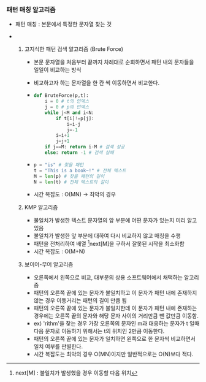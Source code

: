 ### 패턴 매칭 알고리즘

- 패턴 매칭 : 본문에서 특정한 문자열 찾는 것

- 1. 고지식한 패턴 검색 알고리즘 (Brute Force)

     - 본문 문자열을 처음부터 끝까지 차례대로 순회하면서 패턴 내의 문자들을 일일이 비교하는 방식

     - 비교하고자 하는 문자열을 한 칸 씩 이동하면서 비교한다.

     - ```python
       def BruteForce(p,t):
           i = 0 # t의 인덱스
           j = 0 # p의 인덱스
           while j<M and i<N:
               if t[i]!=p[j]:
                   i=i-j
                   j=-1
               i=i+1
               j=j+1
           if j==M: return i-M # 검색 성공
           else: return -1 # 검색 실패
       ```

     - ```python
       p = "is" # 찾을 패턴
       t = "This is a book~!" # 전체 텍스트
       M = len(p) # 찾을 패턴의 길이
       N = len(t) # 전체 텍스트의 길이
       ```

     - 시간 복잡도 : O(MN) -> 최악의 경우

  2. KMP 알고리즘

     - 불일치가 발생한 텍스트 문자열의 앞 부분에 어떤 문자가 있는지 미리 알고 있음
     - 불일치가 발생한 앞 부분에 대하여 다시 비교하지 않고 매칭을 수행
     - 패턴을 전처리하여 배열 [^1]next[M]을 구하서 잘못된 시작을 최소화함
     - 시간 복잡도 : O(M+N)

  3. 보이어-무어 알고리즘

     - 오른쪽에서 왼쪽으로 비교, 대부분의 상용 소프트웨어에서 채택하는 알고리즘
     - 패턴의 오른쪽 끝에 있는 문자가 불일치하고 이 문자가 패턴 내에 존재하지 않는 경우 이동거리는 패턴의 길이 만큼 됨
     - 패턴의 오른쪽 끝에 있는 문자가 불일치한데 이 문자가 패턴 내에 존재하는 경우에는 오른쪽 끝의 문자와 해당 문자 사이의 거리만큼 뺀 값만큼 이동함.
     - ex) 'rithm'을 찾는 경우 가장 오른쪽의 문자인 m과 대응하는 문자가 t 일때 다음 문자로 이동하기 위해서는 t의 위치인 2만큼 이동한다.
     - 패턴의 오른쪽 끝에 있는 문자가 일치하면 왼쪽으로 한 문자씩 비교하면서 일치 여부를 판별한다.
     - 시간 복잡도는 최악의 경우 O(MN)이지만 일반적으로는 O(N)보다 적다.

[^1]: next[M] : 불일치가 발생했을 경우 이동할 다음 위치